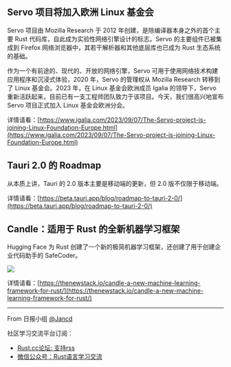 ## Servo 项目将加入欧洲 Linux 基金会

Servo 项目由 Mozilla Research 于 2012 年创建，是除编译器本身之外的首个主要 Rust 代码库，自此成为实验性网络引擎设计的标志。Servo 的主要组件已被集成到 Firefox 网络浏览器中，其若干解析器和其他底层库也已成为 Rust 生态系统的基础。

作为一个有前途的、现代的、开放的网络引擎，Servo 可用于使用网络技术构建应用程序和沉浸式体验，2020 年，Servo 的管理权从 Mozilla Research 转移到了 Linux 基金会。2023 年，在 Linux 基金会欧洲成员 Igalia 的领导下，Servo 重新活跃起来，目前已有一支工程师团队致力于该项目。今天，我们很高兴地宣布 Servo 项目正式加入 Linux 基金会欧洲分会。

详情请看：[https://www.igalia.com/2023/09/07/The-Servo-project-is-joining-Linux-Foundation-Europe.html](https://www.igalia.com/2023/09/07/The-Servo-project-is-joining-Linux-Foundation-Europe.html)    

## Tauri 2.0 的 Roadmap

从本质上讲，Tauri 的 2.0 版本主要是移动端的更新，但 2.0 版不仅限于移动端。

详情请看：[https://beta.tauri.app/blog/roadmap-to-tauri-2-0/](https://beta.tauri.app/blog/roadmap-to-tauri-2-0/)

## Candle：适用于 Rust 的全新机器学习框架

Hugging Face 为 Rust 创建了一个新的极简机器学习框架，还创建了用于创建企业代码助手的 SafeCoder。

![](https://cdn.thenewstack.io/media/2023/09/e735a8e6-hands-1926414_1920-1024x627.jpg)

详情请看：[https://thenewstack.io/candle-a-new-machine-learning-framework-for-rust/](https://thenewstack.io/candle-a-new-machine-learning-framework-for-rust/)

---

From 日报小组 [@Jancd](https://github.com/Jancd)

社区学习交流平台订阅：
- [Rust.cc论坛: 支持rss](https://rustcc.cn/)
- [微信公众号：Rust语言学习交流](https://rustcc.cn/article?id=ed7c9379-d681-47cb-9532-0db97d883f62)
